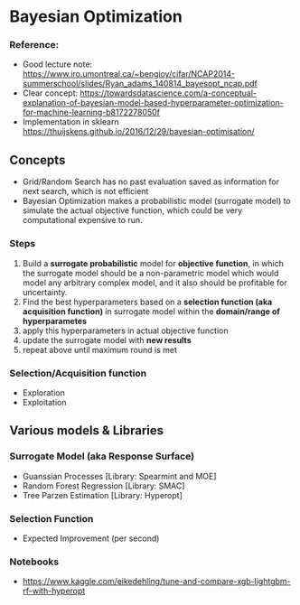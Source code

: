 Bayesian Optimization
====================

### Reference:
- Good lecture note: https://www.iro.umontreal.ca/~bengioy/cifar/NCAP2014-summerschool/slides/Ryan_adams_140814_bayesopt_ncap.pdf
- Clear concept: https://towardsdatascience.com/a-conceptual-explanation-of-bayesian-model-based-hyperparameter-optimization-for-machine-learning-b8172278050f
- Implementation in sklearn
https://thuijskens.github.io/2016/12/29/bayesian-optimisation/

Concepts
--------
- Grid/Random Search has no past evaluation saved as information for next search, which is not efficient
- Bayesian Optimization makes a probabilistic model (surrogate model) to simulate the actual objective function, which could be very computational expensive to run.

### Steps
1. Build a **surrogate probabilistic** model for **objective function**, in which the surrogate model should be a non-parametric model which would model any arbitrary complex model, and it also should be profitable for uncertainty.
2. Find the best hyperparameters based on a **selection function (aka acquisition function)** in surrogate model within the **domain/range of hyperparametes**
3. apply this hyperparameters in actual objective function
4. update the surrogate model with **new results**
5. repeat above until maximum round is met

### Selection/Acquisition function
- Exploration
- Exploitation

Various models & Libraries
--------------

### Surrogate Model (aka Response Surface)
- Guanssian Processes [Library:  Spearmint and MOE]
- Random Forest Regression [Library: SMAC]
- Tree Parzen Estimation [Library: Hyperopt]

### Selection Function
- Expected Improvement (per second)

### Notebooks
- https://www.kaggle.com/eikedehling/tune-and-compare-xgb-lightgbm-rf-with-hyperopt


